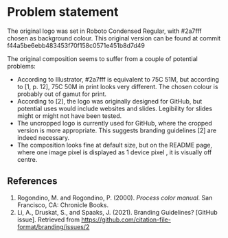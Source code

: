 Problem statement
=================
The original logo was set in Roboto Condensed Regular, with #2a7fff chosen as background colour.
This original version can be found at commit f44a5be6ebb483453f70f158c0571e451b8d7d49

The original composition seems to suffer from a couple of potential problems:
- According to Illustrator, #2a7fff is equivalent to 75C 51M, but
  according to [1, p. 12], 75C 50M in print looks very different.
  The chosen colour is probably out of gamut for print.
- According to [2], the logo was originally designed for GitHub, but potential uses would
  include websites and slides. Legibility for slides might or might not have been tested.
- The uncropped logo is currently used for GitHub, where the cropped version is more
  appropriate. This suggests branding guidelines [2] are indeed necessary.
- The composition looks fine at default size, but on the README page,
  where one image pixel is displayed as 1 device pixel ,
  it is visually off centre.

References
----------
1. Rogondino, <span title=Michael>M.</span> and Rogondino, <span title=Pat>P.</span> (2000).
   <cite>Process color manual</cite>. San Francisco, CA: Chronicle Books.
2. Li, A., Druskat, S., and Spaaks, J. (2021). Branding Guidelines? [GitHub issue].
   Retrieved from https://github.com/citation-file-format/branding/issues/2
